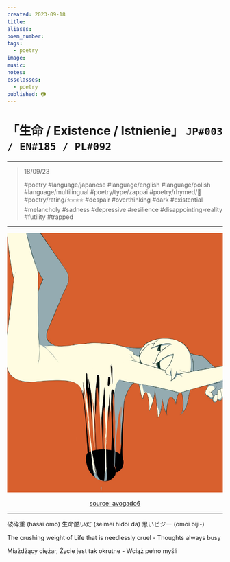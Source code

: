 ```yaml
---
created: 2023-09-18
title:
aliases:
poem_number:
tags:
  - poetry
image:
music:
notes:
cssclasses:
  - poetry
published: 📷
---
```

# 「生命 / Existence / Istnienie」 `JP#003 / EN#185 / PL#092`

---

> 18/09/23
> 
> #poetry 
> #language/japanese #language/english #language/polish #language/multilingual
> #poetry/type/zappai 
> #poetry/rhymed/🔴 
> #poetry/rating/⭐⭐⭐⭐ 
> #despair #overthinking #dark #existential #melancholy #sadness #depressive #resilience #disappointing-reality #futility #trapped 

---

![poem-生命](../!art/poem-生命.jpg)


<center class="img_caption"><a href="https://www.avogado6.com/diary2023?lightbox=dataItem-ls6ywg6v17" class="source-link">source: avogado6</a></center>

---

破砕重 (hasai omo)
生命酷いだ (seimei hidoi da)
思いビジー (omoi biji-)

The crushing weight of
Life that is needlessly cruel -
Thoughts always busy

Miażdżący ciężar,
Życie jest tak okrutne - 
Wciąż pełno myśli